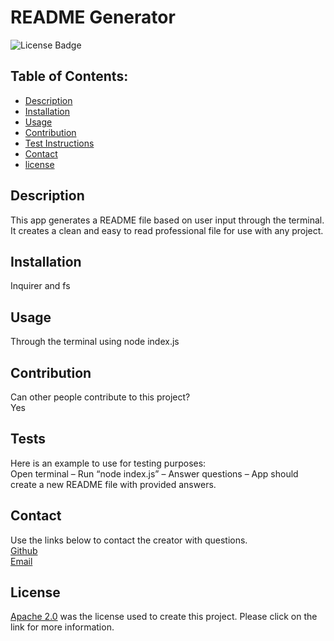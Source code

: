 # README Generator
  ![License Badge](https://img.shields.io/badge/License-Apache_2.0-blue.svg)
  ## Table of Contents:
  - [Description](#description)
  - [Installation](#installation)
  - [Usage](#usage)
  - [Contribution](#contribution)
  - [Test Instructions](#tests)
  - [Contact](#contact)
  - [license](#license)
  ## Description
  This app generates a README file based on user input through the terminal. It creates a clean and easy to read professional file for use with any project.
  ## Installation
  Inquirer and fs
  ## Usage
  Through the terminal using node index.js
  ## Contribution
  Can other people contribute to this project?    
  Yes
  ## Tests
  Here is an example to use for testing purposes:  
  Open terminal – Run “node index.js” – Answer questions – App should create a new README file with provided answers.
  ## Contact
  Use the links below to contact the creator with questions.  
  [Github](https://github.com/heintze11)  
  [Email](mailto:levi.heintzelman@gmail.com)
  ## License
  [Apache 2.0](https://opensource.org/licenses/Apache-2.0) was the license used to create this project. Please click on the link for more information.
